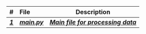 | # | File | Description |
|:------|:------|:------:|
|***<a href = "https://github.com/AllysonKapers/4553-Spatial-DS-Moore/blob/main/Assignments/P08/main.py"> 1 </a>*** | ***<a href = "https://github.com/AllysonKapers/4553-Spatial-DS-Moore/blob/main/Assignments/P08/main.py">main.py</a>*** | ***<a href = "https://github.com/AllysonKapers/4553-Spatial-DS-Moore/blob/main/Assignments/P08/main.py">Main file for processing data</a>***|
